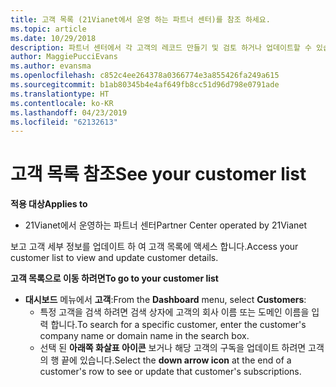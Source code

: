 ```yaml
---
title: 고객 목록 (21Vianet에서 운영 하는 파트너 센터)를 참조 하세요.
ms.topic: article
ms.date: 10/29/2018
description: 파트너 센터에서 각 고객의 레코드 만들기 및 검토 하거나 업데이트할 수 있습니다 언제 든 지 정보입니다.
author: MaggiePucciEvans
ms.author: evansma
ms.openlocfilehash: c852c4ee264378a0366774e3a855426fa249a615
ms.sourcegitcommit: b1ab80345b4e4af649fb8cc51d96d798e0791ade
ms.translationtype: HT
ms.contentlocale: ko-KR
ms.lasthandoff: 04/23/2019
ms.locfileid: "62132613"
---
```

# <a name="see-your-customer-list"></a><span data-ttu-id="0e91b-103">고객 목록 참조</span><span class="sxs-lookup"><span data-stu-id="0e91b-103">See your customer list</span></span>

<span data-ttu-id="0e91b-104">**적용 대상**</span><span class="sxs-lookup"><span data-stu-id="0e91b-104">**Applies to**</span></span>

-   <span data-ttu-id="0e91b-105">21Vianet에서 운영하는 파트너 센터</span><span class="sxs-lookup"><span data-stu-id="0e91b-105">Partner Center operated by 21Vianet</span></span>


<span data-ttu-id="0e91b-106">보고 고객 세부 정보를 업데이트 하 여 고객 목록에 액세스 합니다.</span><span class="sxs-lookup"><span data-stu-id="0e91b-106">Access your customer list to view and update customer details.</span></span>

<span data-ttu-id="0e91b-107">**고객 목록으로 이동 하려면**</span><span class="sxs-lookup"><span data-stu-id="0e91b-107">**To go to your customer list**</span></span>

-   <span data-ttu-id="0e91b-108">**대시보드** 메뉴에서 **고객**:</span><span class="sxs-lookup"><span data-stu-id="0e91b-108">From the **Dashboard** menu, select **Customers**:</span></span>
    -   <span data-ttu-id="0e91b-109">특정 고객을 검색 하려면 검색 상자에 고객의 회사 이름 또는 도메인 이름을 입력 합니다.</span><span class="sxs-lookup"><span data-stu-id="0e91b-109">To search for a specific customer, enter the customer's company name or domain name in the search box.</span></span> 
    -   <span data-ttu-id="0e91b-110">선택 된 **아래쪽 화살표 아이콘** 보거나 해당 고객의 구독을 업데이트 하려면 고객의 행 끝에 있습니다.</span><span class="sxs-lookup"><span data-stu-id="0e91b-110">Select the **down arrow icon** at the end of a customer's row to see or update that customer's subscriptions.</span></span> 

 

 




